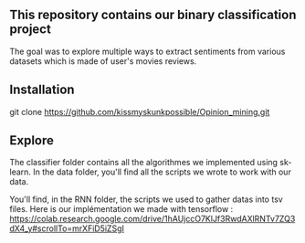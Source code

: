 ## This repository contains our binary classification project

The goal was to explore multiple ways to extract sentiments from various datasets which is made of user's movies reviews.

## Installation

git clone https://github.com/kissmyskunkpossible/Opinion_mining.git

## Explore

The classifier folder contains all the algorithmes we implemented using sk-learn.
In the data folder, you'll find all the scripts we wrote to work with our data.

You'll find, in the RNN folder, the scripts we used to gather datas into tsv files.
Here is our implémentation we made with tensorflow : https://colab.research.google.com/drive/1hAUjccO7KlJf3RwdAXlRNTv7ZQ3dX4_y#scrollTo=mrXFiD5iZSgI
